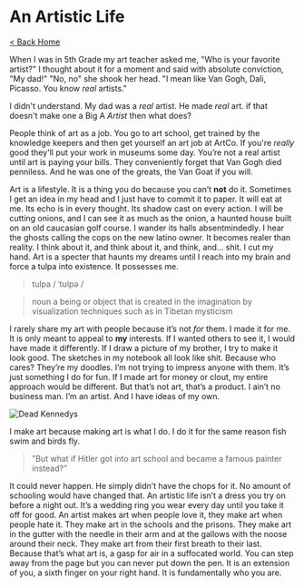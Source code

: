 # An Artistic Life

[< Back Home](/)

When I was in 5th Grade my art teacher asked me, "Who is your favorite artist?"
I thought about it for a moment and said with absolute conviction, "My dad!" 
"No, no" she shook her head. "I mean like Van Gogh, Dali, Picasso. You know _real_ artists."

I didn't understand. My dad was a _real_ artist. He made _real_ art. if that doesn't make one a Big A _Artist_ then what does?

People think of art as a job. You go to art school, get trained by the knowledge keepers and then get yourself an art job at ArtCo. If you're _really_ good they'll put your work in museums some day. You’re not a real artist until art is paying your bills. They conveniently forget that Van Gogh died penniless. And he was one of the greats, the Van Goat if you will. 

Art is a lifestyle. It is a thing you do because you can’t **not** do it. Sometimes I get an idea in my head and I just have to commit it to paper. It will eat at me. Its echo is in every thought. Its shadow cast on every action. I will be cutting onions, and I can see it as much as the onion, a haunted house built on an old caucasian golf course. I wander its halls absentmindedly. I hear the ghosts calling the cops on the new latino owner. It becomes realer than reality. I think about it, and think about it, and think, and… shit. I cut my hand.
Art is a specter that haunts my dreams until I reach into my brain and force a tulpa into existence. It possesses me.


>tulpa / ˈtʊlpə /

>noun 
>a being or object that is created in the imagination by visualization techniques such as in Tibetan mysticism

I rarely share my art with people because it’s not _for_ them. I made it for me. It is only meant to appeal to **my** interests. If I wanted others to see it, I would have made it differently. If I draw a picture of my brother, I try to make it look good. The sketches in my notebook all look like shit. Because who cares? They’re my doodles. I’m not trying to impress anyone with them. It’s just something I do for fun. If I made art for money or clout, my entire approach would be different. But that’s not art, that’s a product. I ain’t no business man. I’m an artist. And I have ideas of my own.

![Dead Kennedys](images/dk.jpg)  

I make art because making art is what I do. I do it for the same reason fish swim and birds fly. 


>”But what if Hitler got into art school and became a famous painter instead?”


It could never happen. He simply didn’t have the chops for it. No amount of schooling would have changed that. An artistic life isn’t a dress you try on before a night out. It’s a wedding ring you wear every day until you take it off for good. An artist makes art when people love it, they make art when people hate it. They make art in the schools and the prisons. They make art in the gutter with the needle in their arm and at the gallows with the noose around their neck. They make art from their first breath to their last. Because that’s what art is, a gasp for air in a suffocated world. You can step away from the page but you can never put down the pen. It is an extension of you, a sixth finger on your right hand. It is fundamentally who you are.
